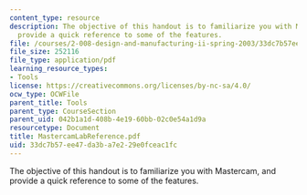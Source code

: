 ```yaml
---
content_type: resource
description: The objective of this handout is to familiarize you with Mastercam, and
  provide a quick reference to some of the features.
file: /courses/2-008-design-and-manufacturing-ii-spring-2003/33dc7b57ee47da3ba7e229e0fceac1fc_MastercamLabReference.pdf
file_size: 252116
file_type: application/pdf
learning_resource_types:
- Tools
license: https://creativecommons.org/licenses/by-nc-sa/4.0/
ocw_type: OCWFile
parent_title: Tools
parent_type: CourseSection
parent_uid: 042b1a1d-408b-4e19-60bb-02c0e54a1d9a
resourcetype: Document
title: MastercamLabReference.pdf
uid: 33dc7b57-ee47-da3b-a7e2-29e0fceac1fc
---
```

The objective of this handout is to familiarize you with Mastercam, and provide a quick reference to some of the features.